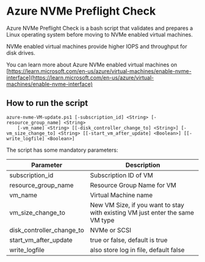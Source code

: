 # Azure NVMe Preflight Check

Azure NVMe Preflight Check is a bash script that validates and prepares a Linux operating system before moving to NVMe enabled virtual machines.

NVMe enabled virtual machines provide higher IOPS and throughput for disk drives.

You can learn more about Azure NVMe enabled virtual machines on [https://learn.microsoft.com/en-us/azure/virtual-machines/enable-nvme-interface](https://learn.microsoft.com/en-us/azure/virtual-machines/enable-nvme-interface)

## How to run the script

```
azure-nvme-VM-update.ps1 [-subscription_id] <String> [-resource_group_name] <String>
    [-vm_name] <String> [[-disk_controller_change_to] <String>] [-vm_size_change_to] <String> [[-start_vm_after_update] <Boolean>] [[-write_logfile] <Boolean>]
```

The script has some mandatory parameters:

| Parameter | Description |
|---|---|
| subscription_id  | Subscription ID of VM  |
| resource_group_name  | Resource Group Name for VM |
| vm_name  | Virtual Machine name |
| vm_size_change_to | New VM Size, if you want to stay with existing VM just enter the same VM type  |
| disk_controller_change_to | NVMe or SCSI |
| start_vm_after_update | true or false, default is true |
| write_logfile | also store log in file, default false |




